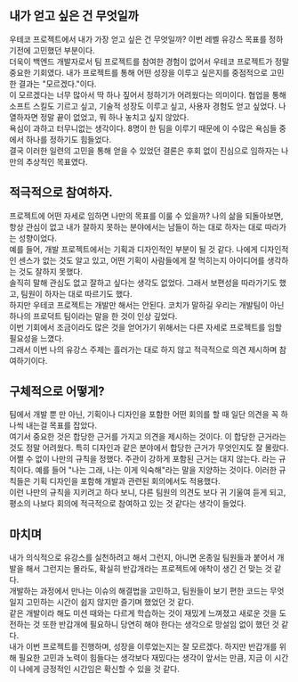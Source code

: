 내가 얻고 싶은 건 무엇일까
---
우테코 프로젝트에서 내가 가장 얻고 싶은 건 무엇일까? 이번 레벨 유강스 목표를 정하기전에 고민했던 부분이다.  
더욱이 백엔드 개발자로서 팀 프로젝트를 참여한 경험이 없어서 우테코 프로젝트가 정말 중요한 기회였다.
내가 프로젝트를 통해 어떤 성장을 이루고 싶은지를 중점적으로 고민한 결과는 "모르겠다."이다.   
이 모르겠다는 너무 많아서 딱 하나 짚어서 정하기가 어려웠다는 의미이다.
협업을 통해 소프트 스킬도 기르고 싶고, 기술적 성장도 이루고 싶고, 사용자 경험도 얻고 싶었다. 나열하자면 정말 끝이 없었고, 뭐 하나 놓치고 싶지 않았다.  
욕심이 과하고 터무니없는 생각이다. 8명이 한 팀을 이루기 때문에 이 수많은 욕심들 중에서 하나를 정하기도 힘들었다.  
결국 이러한 일련의 고민을 통해 얻을 수 있었던 결론은 후회 없이 진심으로 임하자는 나만의 추상적인 목표였다.  


적극적으로 참여하자.
---
프로젝트에 어떤 자세로 임하면 나만의 목표를 이룰 수 있을까? 나의 삶을 되돌아보면, 항상 관심이 없고 내가 잘하지 못하는 분야에서는 남들이 하는 대로 하자는 대로 따라가는 성향이었다.  
예를 들어, 개발 프로젝트에서는 기획과 디자인적인 부분이 될 것 같다. 나에게 디자인적인 센스가 없는 것도 알고 있고, 어떤 기획이 사람들에게 잘 먹히는지 아이디어를 생각하는 것도 잘하지 못했다.  
솔직히 말해 관심도 없고 잘하고 싶다는 생각도 없었다. 그래서 보편성을 따라가기도 했고, 팀원이 하자는 대로 따르기도 했다.  
하지만 우테코 프로젝트는 개발만 해서는 안된다. 코치가 말하길 우리는 개발팀이 아닌 하나의 프로덕트 팀이라는 말을 한 것이 인상 깊었다.  
이번 기회에서 조금이라도 많은 것을 얻어가기 위해서는 다른 자세로 프로젝트를 임할 필요성을 느꼈다.  
그래서 이번 나의 유강스 주제는 흘러가는 대로 하지 않고 적극적으로 의견 제시하며 참여하기이다. 

구체적으로 어떻게?
---
팀에서 개발 뿐 만 아닌, 기획이나 디자인을 포함한 어떤 회의를 할 때 일단 의견을 꼭 하나씩 내는걸 목표를 잡았다.  
여기서 중요한 것은 합당한 근거를 가지고 의견을 제시하는 것이다. 이 합당한 근거라는 것도 정말 어려웠다. 특히 디자인과 같은 분야에서 합당한 근거가 무엇인지도 잘 몰랐다.  
어쩔 수 없이 나만의 규칙을 정했다. 주관이 강하게 포함된 근거는 대지 않는다. 라는 규칙이다. 예를 들어 "나는 그래, 나는 이게 익숙해"라는 말을 지양하는 것이다. 
이러한 규칙들은 기획 디자인을 포함해 개발과 관련된 회의에서도 적용했다.  
이런 나만의 규칙을 지키려고 하다 보니, 다른 팀원의 의견도 보다 귀 기울여 듣게 되고, 평소의 나보다 회의에 적극적으로 참여하고 있는 것 같다는 생각이 들었다.  

마치며
---
내가 의식적으로 유강스를 실천하려고 해서 그런지, 아니면 온종일 팀원들과 붙어서 개발을 해서 그런지는 몰라도, 확실히 반갑개라는 프로젝트에 애착이 생긴 건 맞는 것 같다.  
개발하는 과정에서 만나는 이슈의 해결법을 고민하고, 팀원들이 보기 편한 코드는 무엇일지 고민하는 시간이 쉽지 않지만 즐기며 했었던 것 같다.  
같은 개발이라 해도 미션 때와는 다르게 학습하는 것이 재밌게 느껴졌고 새로운 것을 도전하는 것 또한 반갑개에 필요하니 당연히 해야 한다는 생각으로 망설임 없이 했던 것 같다.  
내가 이번 프로젝트를 진행하며, 성장을 이루었는지는 잘 모르겠다. 하지만 반갑개를 위해 필요한 고민과 노력이 힘들다는 생각보다 재밌다는 생각이 앞서는 만큼, 지금 이 시간이 나에게 긍정적인 시간임은 확신할 수 있을 것 같다.


